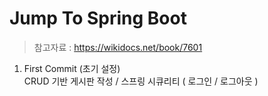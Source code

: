 Jump To Spring Boot 
====================
> 참고자료 :  https://wikidocs.net/book/7601

1. First Commit (초기 설정)   
CRUD 기반 게시판 작성 / 스프링 시큐리티 ( 로그인 / 로그아웃 )   
